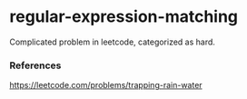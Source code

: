 # regular-expression-matching
Complicated problem in leetcode, categorized as hard. 

### References
https://leetcode.com/problems/trapping-rain-water
